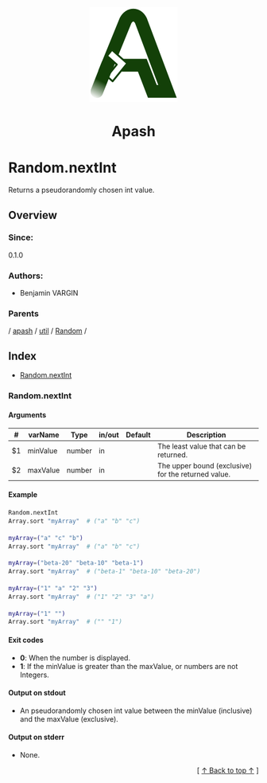 
<div align='center' id='apash-top'>
  <a href='https://github.com/hastec-fr/apash'>
    <img alt='apash-logo' src='../../../../../../../assets/apash-logo.svg'/>
  </a>

  # Apash
</div>

# Random.nextInt

Returns a pseudorandomly chosen int value.

## Overview

### Since:
0.1.0

### Authors:
* Benjamin VARGIN

### Parents
<!-- apash.parentBegin -->
[](../../../../.md) / [apash](../../../apash.md) / [util](../../util.md) / [Random](../Random.md) / 
<!-- apash.parentEnd -->

## Index

* [Random.nextInt](#randomnextint)

### Random.nextInt

#### Arguments
| #      | varName        | Type          | in/out   | Default    | Description                           |
|--------|----------------|---------------|----------|------------|---------------------------------------|
| $1     | minValue       | number        | in       |            | The least value that can be returned. |
| $2     | maxValue       | number        | in       |            | The upper bound (exclusive) for the returned value. |

#### Example
```bash
Random.nextInt
Array.sort "myArray"  # ("a" "b" "c")

myArray=("a" "c" "b")
Array.sort "myArray"  # ("a" "b" "c")

myArray=("beta-20" "beta-10" "beta-1")
Array.sort "myArray"  # ("beta-1" "beta-10" "beta-20")

myArray=("1" "a" "2" "3")
Array.sort "myArray"  # ("1" "2" "3" "a")

myArray=("1" "")
Array.sort "myArray"  # ("" "1")
```

#### Exit codes

* **0**: When the number is displayed.
* **1**: If the minValue is greater than the maxValue, or numbers are not Integers.

#### Output on stdout

* An pseudorandomly chosen int value between the minValue (inclusive) and the maxValue (exclusive).

#### Output on stderr

* None.


  <div align='right'>[ <a href='#apash-top'>↑ Back to top ↑</a> ]</div>

